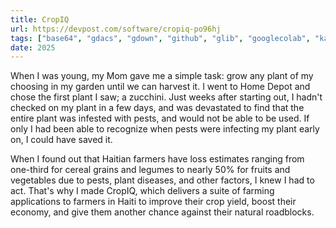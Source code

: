 ```yaml
---
title: CropIQ
url: https://devpost.com/software/cropiq-po96hj
tags: ["base64", "gdacs", "gdown", "github", "glib", "googlecolab", "kaggle", "keras", "numpy", "open-meteo-forecast", "python", "requests", "streamlit", "streamlit-cloud", "tensorflow", "yolov8"]
date: 2025
---
```


When I was young, my Mom gave me a simple task: grow any plant of my choosing in my garden until we can harvest it. I went to Home Depot and chose the first plant I saw; a zucchini. Just weeks after starting out, I hadn't checked on my plant in a few days, and was devastated to find that the entire plant was infested with pests, and would not be able to be used. If only I had been able to recognize when pests were infecting my plant early on, I could have saved it.

When I found out that Haitian farmers have loss estimates ranging from one-third for cereal grains and legumes to nearly 50% for fruits and vegetables due to pests, plant diseases, and other factors, I knew I had to act. That's why I made CropIQ, which delivers a suite of farming applications to farmers in Haiti to improve their crop yield, boost their economy, and give them another chance against their natural roadblocks.